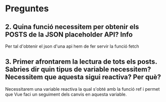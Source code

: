 # Preguntes

## 2. Quina funció necessitem per obtenir els POSTS de la JSON placeholder API? Info
Per tal d'obtenir el json d'una api hem de fer servir la funció fetch
## 3. Primer afrontarem la lectura de tots els posts. Sabries dir quin tipus de variable necessitem? Necessitem que aquesta sigui reactiva? Per què?
Necessitarem una variable reactiva la qual s'obté amb la funció ref i permet que Vue faci un seguiment dels canvis en aquesta variable.

